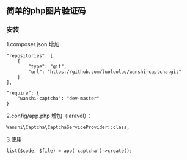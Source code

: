 ## 简单的php图片验证码

### 安装

1.composer.json 增加：

```
"repositories": [
    {
        "type": "git",
        "url": "https://github.com/luoluoluo/wanshi-captcha.git"
    }
],

"require": {
    "wanshi-captcha": "dev-master"
}
```

2.config/app.php 增加（laravel）：

```
Wanshi\Captcha\CaptchaServiceProvider::class,
```

3.使用

```
list($code, $file) = app('captcha')->create();

```
